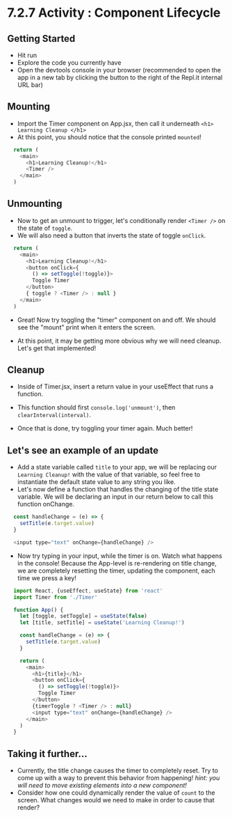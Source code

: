 # 7.2.7 Activity : Component Lifecycle

## Getting Started
- Hit run
- Explore the code you currently have
- Open the devtools console in your browser (recommended to open the app in a new tab by clicking the button to the right of the Repl.it internal URL bar)

## Mounting
- Import the Timer component on App.jsx, then call it underneath `<h1> Learning Cleanup </h1>`
- At this point, you should notice that the console printed `mounted`!

```js
  return (
    <main>
      <h1>Learning Cleanup!</h1>
      <Timer />
    </main>
  )
```

## Unmounting
- Now to get an unmount to trigger, let's conditionally render `<Timer />` on the state of `toggle`. 
- We will also need a button that inverts the state of toggle `onClick`.

```js
  return (
    <main>
      <h1>Learning Cleanup!</h1>
      <button onClick={
        () => setToggle(!toggle)}>
        Toggle Timer
      </button>
      { toggle ? <Timer /> : null }
    </main>
  )
```

- Great! Now try toggling the "timer" component on and off. We should see the "mount" print when it enters the screen.

- At this point, it may be getting more obvious why we will need cleanup. Let's get that implemented!

## Cleanup
- Inside of Timer.jsx, insert a return value in your useEffect that runs a function.
- This function should first `console.log('unmount')`, then `clearInterval(interval)`.

- Once that is done, try toggling your timer again. Much better!

## Let's see an example of an update
- Add a state variable called `title` to your app, we will be replacing our `Learning Cleanup!` with the value of that variable, so feel free to instantiate the default state value to any string you like.
- Let's now define a function that handles the changing of the title state variable. We will be declaring an input in our return below to call this function onChange.
```js
  const handleChange = (e) => {
    setTitle(e.target.value)
  }
```

```js
  <input type="text" onChange={handleChange} />
```

- Now try typing in your input, while the timer is on. Watch what happens in the console! Because the App-level is re-rendering on title change, we are completely resetting the timer, updating the component, each time we press a key!

```js
  import React, {useEffect, useState} from 'react'
  import Timer from './Timer'

  function App() {
    let [toggle, setToggle] = useState(false)
    let [title, setTitle] = useState('Learning Cleanup!')

    const handleChange = (e) => {
      setTitle(e.target.value)
    }

    return (
      <main>
        <h1>{title}</h1>
        <button onClick={
          () => setToggle(!toggle)}>
          Toggle Timer
        </button>
        {timerToggle ? <Timer /> : null}
        <input type="text" onChange={handleChange} />
      </main>
    )
  }
```

## Taking it further...

- Currently, the title change causes the timer to completely reset. Try to come up with a way to prevent this behavior from happening! *hint: you will need to move existing elements into a new component!*
- Consider how one could dynamically render the value of `count` to the screen. What changes would we need to make in order to cause that render?